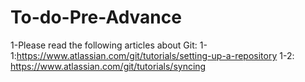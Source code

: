# To-do-Pre-Advance

1-Please read the following articles about Git:
1-1:https://www.atlassian.com/git/tutorials/setting-up-a-repository
1-2: https://www.atlassian.com/git/tutorials/syncing
